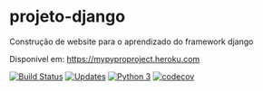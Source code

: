 # projeto-django
Construção de website para o aprendizado do framework django

Disponivel em: https://mypyproproject.heroku.com

[![Build Status](https://travis-ci.com/Lnvictor/projeto-django.svg?branch=master)](https://travis-ci.com/Lnvictor/projeto-django)
[![Updates](https://pyup.io/repos/github/Lnvictor/projeto-django/shield.svg)](https://pyup.io/repos/github/Lnvictor/projeto-django/)
[![Python 3](https://pyup.io/repos/github/Lnvictor/projeto-django/python-3-shield.svg)](https://pyup.io/repos/github/Lnvictor/projeto-django/)
[![codecov](https://codecov.io/gh/Lnvictor/projeto-django/branch/master/graph/badge.svg)](https://codecov.io/gh/Lnvictor/projeto-django)